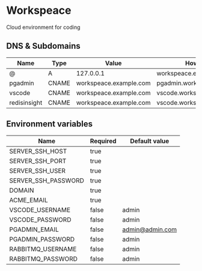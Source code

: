 # Workspeace

Cloud environment for coding

## DNS & Subdomains

| **Name**       | **Type** | **Value**              | **How to access**              |
| -------------- | -------- | ---------------------- | ------------------------------ |
| @              | A        | 127.0.0.1              | workspeace.example.com         |
| pgadmin        | CNAME    | workspeace.example.com | pgadmin.workspeace.example.com |
| vscode         | CNAME    | workspeace.example.com | vscode.workspeace.example.com  |
| redisinsight   | CNAME    | workspeace.example.com | vscode.workspeace.example.com  |

## Environment variables

| **Name**            | **Required**  | **Default value** |
| ------------------- | ------------- | ----------------- |
| SERVER_SSH_HOST     | true          |                   |
| SERVER_SSH_PORT     | true          |                   |
| SERVER_SSH_USER     | true          |                   |
| SERVER_SSH_PASSWORD | true          |                   |
| DOMAIN              | true          |                   |
| ACME_EMAIL          | true          |                   |
| VSCODE_USERNAME     | false         | admin             |
| VSCODE_PASSWORD     | false         | admin             |
| PGADMIN_EMAIL       | false         | admin@admin.com   |
| PGADMIN_PASSWORD    | false         | admin             |
| RABBITMQ_USERNAME   | false         | admin             |
| RABBITMQ_PASSWORD   | false         | admin             |
